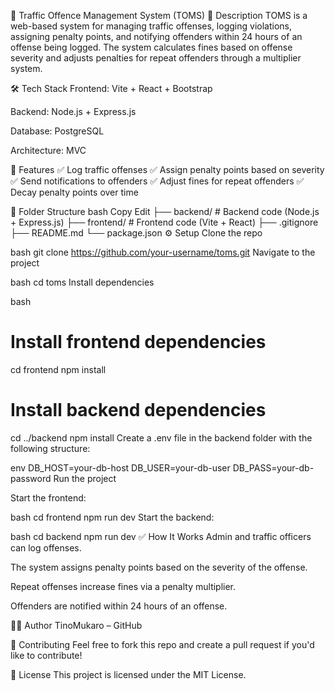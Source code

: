 🚦 Traffic Offence Management System (TOMS)
📌 Description
TOMS is a web-based system for managing traffic offenses, logging violations, assigning penalty points, and notifying offenders within 24 hours of an offense being logged. The system calculates fines based on offense severity and adjusts penalties for repeat offenders through a multiplier system.

🛠️ Tech Stack
Frontend: Vite + React + Bootstrap

Backend: Node.js + Express.js

Database: PostgreSQL

Architecture: MVC

🚀 Features
✅ Log traffic offenses
✅ Assign penalty points based on severity
✅ Send notifications to offenders
✅ Adjust fines for repeat offenders
✅ Decay penalty points over time

📂 Folder Structure
bash
Copy
Edit
├── backend/        # Backend code (Node.js + Express.js)
├── frontend/       # Frontend code (Vite + React)
├── .gitignore
├── README.md
└── package.json
⚙️ Setup
Clone the repo

bash
git clone https://github.com/your-username/toms.git
Navigate to the project

bash
cd toms
Install dependencies

bash
# Install frontend dependencies
cd frontend
npm install

# Install backend dependencies
cd ../backend
npm install
Create a .env file in the backend folder with the following structure:

env
DB_HOST=your-db-host
DB_USER=your-db-user
DB_PASS=your-db-password
Run the project

Start the frontend:

bash
cd frontend
npm run dev
Start the backend:

bash
cd backend
npm run dev
✅ How It Works
Admin and traffic officers can log offenses.

The system assigns penalty points based on the severity of the offense.

Repeat offenses increase fines via a penalty multiplier.

Offenders are notified within 24 hours of an offense.


👨‍💻 Author
TinoMukaro – GitHub

🌟 Contributing
Feel free to fork this repo and create a pull request if you'd like to contribute!

📄 License
This project is licensed under the MIT License.

